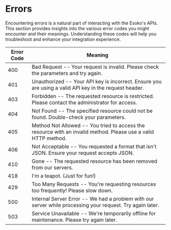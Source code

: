 # Errors

<aside class="notice">
  Encountering errors is a natural part of interacting with the Esoko's APIs. This section provides insights into the various error codes you might encounter and their meanings. Understanding these codes will help you troubleshoot and enhance your integration experience.
</aside>


Error  Code | Meaning
---------- | -------
400 | Bad Request -- Your request is invalid. Please check the parameters and try again.
401 | Unauthorized -- Your API key is incorrect. Ensure you are using a valid API key in the request header.
403 | Forbidden -- The requested resource is restricted. Please contact the administrator for access.
404 | Not Found -- The specified resource could not be found. Double-check your parameters.
405 | Method Not Allowed -- You tried to access the resource with an invalid method. Please use a valid HTTP method.
406 | Not Acceptable -- You requested a format that isn't JSON. Ensure your request accepts JSON.
410 | Gone -- The requested resource has been removed from our servers.
418 | I'm a teapot. (Just for fun!)
429 | Too Many Requests -- You're requesting resources too frequently! Please slow down.
500 | Internal Server Error -- We had a problem with our server while processing your request. Try again later.
503 | Service Unavailable -- We're temporarily offline for maintenance. Please try again later.

